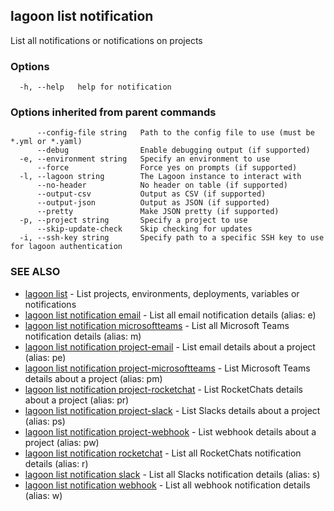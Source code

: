 ## lagoon list notification

List all notifications or notifications on projects

### Options

```
  -h, --help   help for notification
```

### Options inherited from parent commands

```
      --config-file string   Path to the config file to use (must be *.yml or *.yaml)
      --debug                Enable debugging output (if supported)
  -e, --environment string   Specify an environment to use
      --force                Force yes on prompts (if supported)
  -l, --lagoon string        The Lagoon instance to interact with
      --no-header            No header on table (if supported)
      --output-csv           Output as CSV (if supported)
      --output-json          Output as JSON (if supported)
      --pretty               Make JSON pretty (if supported)
  -p, --project string       Specify a project to use
      --skip-update-check    Skip checking for updates
  -i, --ssh-key string       Specify path to a specific SSH key to use for lagoon authentication
```

### SEE ALSO

* [lagoon list](lagoon_list.md)	 - List projects, environments, deployments, variables or notifications
* [lagoon list notification email](lagoon_list_notification_email.md)	 - List all email notification details (alias: e)
* [lagoon list notification microsoftteams](lagoon_list_notification_microsoftteams.md)	 - List all Microsoft Teams notification details (alias: m)
* [lagoon list notification project-email](lagoon_list_notification_project-email.md)	 - List email details about a project (alias: pe)
* [lagoon list notification project-microsoftteams](lagoon_list_notification_project-microsoftteams.md)	 - List Microsoft Teams details about a project (alias: pm)
* [lagoon list notification project-rocketchat](lagoon_list_notification_project-rocketchat.md)	 - List RocketChats details about a project (alias: pr)
* [lagoon list notification project-slack](lagoon_list_notification_project-slack.md)	 - List Slacks details about a project (alias: ps)
* [lagoon list notification project-webhook](lagoon_list_notification_project-webhook.md)	 - List webhook details about a project (alias: pw)
* [lagoon list notification rocketchat](lagoon_list_notification_rocketchat.md)	 - List all RocketChats notification details (alias: r)
* [lagoon list notification slack](lagoon_list_notification_slack.md)	 - List all Slacks notification details (alias: s)
* [lagoon list notification webhook](lagoon_list_notification_webhook.md)	 - List all webhook notification details (alias: w)

